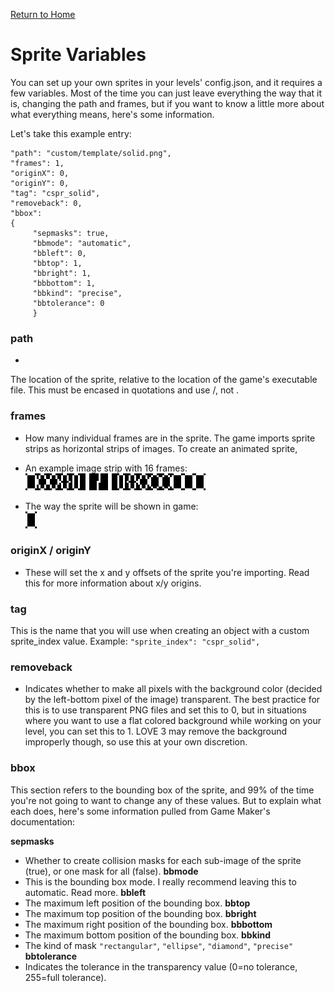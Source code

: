 [Return to Home](README.md)
# Sprite Variables

You can set up your own sprites in your levels' config.json, and it requires a few variables. Most of the time you can just leave everything the way that it is, changing the path and frames, but if you want to know a little more about what everything means, here's some information.

Let's take this example entry:
```
"path": "custom/template/solid.png",
"frames": 1,
"originX": 0,
"originY": 0,
"tag": "cspr_solid",
"removeback": 0,
"bbox":
{
     "sepmasks": true,
     "bbmode": "automatic",
     "bbleft": 0,
     "bbtop": 1,
     "bbright": 1,
     "bbbottom": 1,
     "bbkind": "precise",
     "bbtolerance": 0
     }
```

### path
- 
The location of the sprite, relative to the location of the game's executable file. This must be encased in quotations and use /, not \.

### frames
- How many individual frames are in the sprite. The game imports sprite strips as horizontal strips of images. To create an animated sprite,
- An example image strip with 16 frames:<br><img src="images/spriteStripExample.png">

- The way the sprite will be shown in game:<br><img src="images/spriteAnimationExample.gif">

### originX / originY
- These will set the x and y offsets of the sprite you're importing. Read this for more information about x/y origins.

### tag
This is the name that you will use when creating an object with a custom sprite_index value. Example: `"sprite_index": "cspr_solid",`

### removeback
- Indicates whether to make all pixels with the background color (decided by the left-bottom pixel of the image) transparent. The best practice for this is to use transparent PNG files and set this to 0, but in situations where you want to use a flat colored background while working on your level, you can set this to 1. LOVE 3 may remove the background improperly though, so use this at your own discretion.

### bbox
This section refers to the bounding box of the sprite, and 99% of the time you're not going to want to change any of these values. But to explain what each does, here's some information pulled from Game Maker's documentation:

**sepmasks**
- Whether to create collision masks for each sub-image of the sprite (true), or one mask for all (false).
**bbmode**
- This is the bounding box mode. I really recommend leaving this to automatic. Read more.
**bbleft**
- The maximum left position of the bounding box.
**bbtop**
- The maximum top position of the bounding box.
**bbright**
- The maximum right position of the bounding box.
**bbbottom**
- The maximum bottom position of the bounding box.
**bbkind**
- The kind of mask `"rectangular"`, `"ellipse"`, `"diamond"`, `"precise"`
**bbtolerance**
- Indicates the tolerance in the transparency value (0=no tolerance, 255=full tolerance).